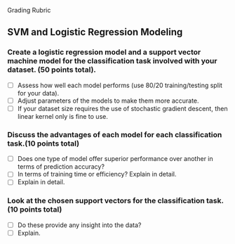 Grading Rubric 
## SVM and Logistic Regression Modeling
### Create a logistic regression model and a support vector machine model for the classification task involved with your dataset. (50 points total).  
- [ ]   Assess how well each model performs (use 80/20 training/testing split for your data).
- [ ]   Adjust parameters of the models to make them more accurate. 
- [ ]   If your dataset size requires the use of stochastic gradient descent, then linear kernel only is fine to use.

### Discuss the advantages of each model for each classification task.(10 points total) 
- [ ]  Does one type of model offer superior performance over another in terms of prediction accuracy?
- [ ]  In terms of training time or efficiency? Explain in detail.
- [ ]  Explain in detail.

### Look at the chosen support vectors for the classification task.(10 points total) 
- [ ]  Do these provide any insight into the data? 
- [ ]  Explain.

